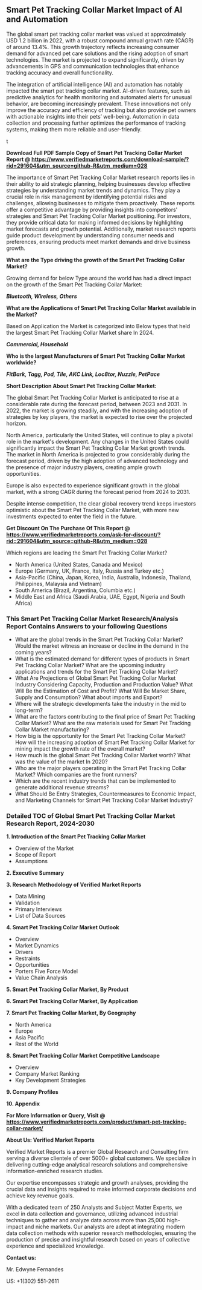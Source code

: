 <h2>Smart Pet Tracking Collar Market Impact of AI and Automation</h2><p>The global smart pet tracking collar market was valued at approximately USD 1.2 billion in 2022, with a robust compound annual growth rate (CAGR) of around 13.4%. This growth trajectory reflects increasing consumer demand for advanced pet care solutions and the rising adoption of smart technologies. The market is projected to expand significantly, driven by advancements in GPS and communication technologies that enhance tracking accuracy and overall functionality.</p><p>The integration of artificial intelligence (AI) and automation has notably impacted the smart pet tracking collar market. AI-driven features, such as predictive analytics for health monitoring and automated alerts for unusual behavior, are becoming increasingly prevalent. These innovations not only improve the accuracy and efficiency of tracking but also provide pet owners with actionable insights into their pets’ well-being. Automation in data collection and processing further optimizes the performance of tracking systems, making them more reliable and user-friendly.</p>t</p><p id="" class=""><strong>Download Full PDF Sample Copy of Smart Pet Tracking Collar Market Report @ <a href="https://www.verifiedmarketreports.com/download-sample/?rid=291604&utm_source=github-R&utm_medium=028" target="_blank">https://www.verifiedmarketreports.com/download-sample/?rid=291604&utm_source=github-R&utm_medium=028</a></strong></p><p>The importance of&nbsp;Smart Pet Tracking Collar Market research reports lies in their ability to aid strategic planning, helping businesses develop effective strategies by understanding market trends and dynamics. They play a crucial role in risk management by identifying potential risks and challenges, allowing businesses to mitigate them proactively. These reports offer a competitive advantage by providing insights into competitors' strategies and Smart Pet Tracking Collar Market positioning. For investors, they provide critical data for making informed decisions by highlighting market forecasts and growth potential. Additionally, market research reports guide product development by understanding consumer needs and preferences, ensuring products meet market demands and drive business growth.</p><p><strong>What are the&nbsp;Type driving the growth of the Smart Pet Tracking Collar Market?</strong></p><p id="" class="">Growing demand for below Type around the world has had a direct impact on the growth of the Smart Pet Tracking Collar Market:</p><em><strong>Bluetooth, Wireless, Others</strong></em></p><strong>What are the&nbsp;Applications&nbsp;of Smart Pet Tracking Collar Market available in the Market?</strong></p><p id="" class="">Based on Application the Market is categorized into Below types that held the largest Smart Pet Tracking Collar Market share In 2024.</p><em><strong>Commercial, Household</strong></em></p><strong>Who is the largest Manufacturers of Smart Pet Tracking Collar Market worldwide?</strong></p><p><em><strong>FitBark, Tagg, Pod, Tile, AKC Link, Loc8tor, Nuzzle, PetPace</strong></em></p><p id="" class=""><strong>Short Description About Smart Pet Tracking Collar Market:</strong></p><p>The global Smart Pet Tracking Collar Market is anticipated to rise at a considerable rate during the forecast period, between 2023 and 2031. In 2022, the market is growing steadily, and with the increasing adoption of strategies by key players, the market is expected to rise over the projected horizon.</p><p>North America, particularly the United States, will continue to play a pivotal role in the market's development. Any changes in the United States could significantly impact the Smart Pet Tracking Collar Market growth trends. The market in North America is projected to grow considerably during the forecast period, driven by the high adoption of advanced technology and the presence of major industry players, creating ample growth opportunities.</p><p>Europe is also expected to experience significant growth in the global market, with a strong CAGR during the forecast period from 2024 to 2031.</p><p>Despite intense competition, the clear global recovery trend keeps investors optimistic about the Smart Pet Tracking Collar Market, with more new investments expected to enter the field in the future.</p><p id="" class=""><strong>Get Discount On The Purchase Of This Report @ <a href="https://www.verifiedmarketreports.com/ask-for-discount/?rid=291604&utm_source=github-R&utm_medium=028" target="_blank">https://www.verifiedmarketreports.com/ask-for-discount/?rid=291604&utm_source=github-R&utm_medium=028</a></strong></p>Which regions are leading the Smart Pet Tracking Collar Market?</p><ul><li>North America (United States, Canada and Mexico)</li><li>Europe (Germany, UK, France, Italy, Russia and Turkey etc.)</li><li>Asia-Pacific (China, Japan, Korea, India, Australia, Indonesia, Thailand, Philippines, Malaysia and Vietnam)</li><li>South America (Brazil, Argentina, Columbia etc.)</li><li>Middle East and Africa (Saudi Arabia, UAE, Egypt, Nigeria and South Africa)</li></ul><h3 id="" class="">This Smart Pet Tracking Collar Market Research/Analysis Report Contains Answers to your following Questions</h3><ul><li>What are the global trends in the Smart Pet Tracking Collar Market? Would the market witness an increase or decline in the demand in the coming years?</li><li>What is the estimated demand for different types of products in Smart Pet Tracking Collar Market? What are the upcoming industry applications and trends for the Smart Pet Tracking Collar Market?</li><li>What Are Projections of Global Smart Pet Tracking Collar Market Industry Considering Capacity, Production and Production Value? What Will Be the Estimation of Cost and Profit? What Will Be Market Share, Supply and Consumption? What about imports and Export?</li><li>Where will the strategic developments take the industry in the mid to long-term?</li><li>What are the factors contributing to the final price of Smart Pet Tracking Collar Market? What are the raw materials used for Smart Pet Tracking Collar Market manufacturing?</li><li>How big is the opportunity for the Smart Pet Tracking Collar Market? How will the increasing adoption of Smart Pet Tracking Collar Market for mining impact the growth rate of the overall market?</li><li>How much is the global Smart Pet Tracking Collar Market worth? What was the value of the market In 2020?</li><li>Who are the major players operating in the Smart Pet Tracking Collar Market? Which companies are the front runners?</li><li>Which are the recent industry trends that can be implemented to generate additional revenue streams?</li><li>What Should Be Entry Strategies, Countermeasures to Economic Impact, and Marketing Channels for Smart Pet Tracking Collar Market Industry?</li></ul><h3 id="" class="">Detailed TOC of Global Smart Pet Tracking Collar Market Research Report, 2024-2030</h3><p id="" class=""><strong>1. Introduction of the Smart Pet Tracking Collar Market</strong></p><ul><li>Overview of the Market</li><li>Scope of Report</li><li>Assumptions</li></ul><p id="" class=""><strong>2. Executive Summary</strong></p><p id="" class=""><strong>3. Research Methodology of Verified Market Reports</strong></p><ul><li>Data Mining</li><li>Validation</li><li>Primary Interviews</li><li>List of Data Sources</li></ul><p id="" class=""><strong>4. Smart Pet Tracking Collar Market Outlook</strong></p><ul><li>Overview</li><li>Market Dynamics</li><li>Drivers</li><li>Restraints</li><li>Opportunities</li><li>Porters Five Force Model</li><li>Value Chain Analysis</li></ul><p id="" class=""><strong>5. Smart Pet Tracking Collar Market, By Product</strong></p><p id="" class=""><strong>6. Smart Pet Tracking Collar Market, By Application</strong></p><p id="" class=""><strong>7. Smart Pet Tracking Collar Market, By Geography</strong></p><ul><li>North America</li><li>Europe</li><li>Asia Pacific</li><li>Rest of the World</li></ul><p id="" class=""><strong>8. Smart Pet Tracking Collar Market Competitive Landscape</strong></p><ul><li>Overview</li><li>Company Market Ranking</li><li>Key Development Strategies</li></ul><p id="" class=""><strong>9. Company Profiles</strong></p><p id="" class=""><strong>10. Appendix</strong></p><p id="" class=""><strong>For More Information or Query, Visit @ <a href="https://www.verifiedmarketreports.com/product/smart-pet-tracking-collar-market/" target="_blank">https://www.verifiedmarketreports.com/product/smart-pet-tracking-collar-market/</a></strong></p><p id="" class=""><strong>About Us: Verified Market Reports</strong></p><p id="" class="">Verified Market Reports is a premier Global Research and Consulting firm serving a diverse clientele of over 5000+ global customers. We specialize in delivering cutting-edge analytical research solutions and comprehensive information-enriched research studies.</p><p id="" class="">Our expertise encompasses strategic and growth analyses, providing the crucial data and insights required to make informed corporate decisions and achieve key revenue goals.</p><p id="" class="">With a dedicated team of 250 Analysts and Subject Matter Experts, we excel in data collection and governance, utilizing advanced industrial techniques to gather and analyze data across more than 25,000 high-impact and niche markets. Our analysts are adept at integrating modern data collection methods with superior research methodologies, ensuring the production of precise and insightful research based on years of collective experience and specialized knowledge.</p><p id="" class=""><strong>Contact us:</strong></p><p id="" class="">Mr. Edwyne Fernandes</p><p id="" class="">US: +1(302) 551-2611</p>
